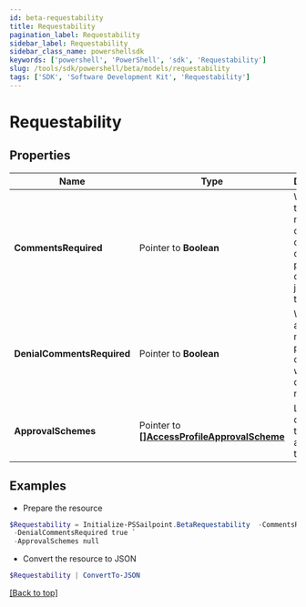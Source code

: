 ```yaml
---
id: beta-requestability
title: Requestability
pagination_label: Requestability
sidebar_label: Requestability
sidebar_class_name: powershellsdk
keywords: ['powershell', 'PowerShell', 'sdk', 'Requestability'] 
slug: /tools/sdk/powershell/beta/models/requestability
tags: ['SDK', 'Software Development Kit', 'Requestability']
---
```



# Requestability

## Properties

Name | Type | Description | Notes
------------ | ------------- | ------------- | -------------
**CommentsRequired** |  Pointer to **Boolean** | Whether the requester of the containing object must provide comments justifying the request | [optional] [default to $false]
**DenialCommentsRequired** |  Pointer to **Boolean** | Whether an approver must provide comments when denying the request | [optional] [default to $false]
**ApprovalSchemes** |  Pointer to [**[]AccessProfileApprovalScheme**](access-profile-approval-scheme) | List describing the steps in approving the request | [optional] 

## Examples

- Prepare the resource
```powershell
$Requestability = Initialize-PSSailpoint.BetaRequestability  -CommentsRequired true `
 -DenialCommentsRequired true `
 -ApprovalSchemes null
```

- Convert the resource to JSON
```powershell
$Requestability | ConvertTo-JSON
```


[[Back to top]](#) 

